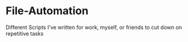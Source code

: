 # File-Automation
Different Scripts I've written for work, myself, or friends to cut down on repetitive tasks

